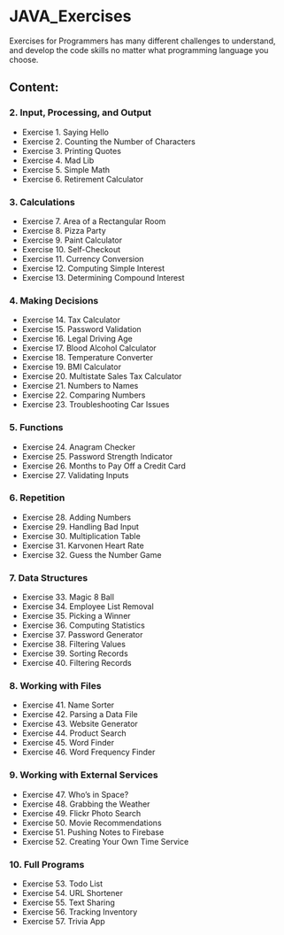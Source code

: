 # JAVA_Exercises
Exercises for Programmers has many different challenges to understand, and develop the code skills no matter what programming language you choose.

## Content:

### 2. Input, Processing, and Output 
* Exercise 1. Saying Hello 
* Exercise 2. Counting the Number of Characters
* Exercise 3. Printing Quotes
* Exercise 4. Mad Lib
* Exercise 5. Simple Math
* Exercise 6. Retirement Calculator
### 3. Calculations
* Exercise 7. Area of a Rectangular Room 
* Exercise 8. Pizza Party
* Exercise 9. Paint Calculator 
* Exercise 10. Self-Checkout
* Exercise 11. Currency Conversion
* Exercise 12. Computing Simple Interest
* Exercise 13. Determining Compound Interest
### 4. Making Decisions 
* Exercise 14. Tax Calculator
* Exercise 15. Password Validation 
* Exercise 16. Legal Driving Age
* Exercise 17. Blood Alcohol Calculator 
* Exercise 18. Temperature Converter 
* Exercise 19. BMI Calculator
* Exercise 20. Multistate Sales Tax Calculator 
* Exercise 21. Numbers to Names 
* Exercise 22. Comparing Numbers
* Exercise 23. Troubleshooting Car Issues
### 5. Functions
* Exercise 24. Anagram Checker
* Exercise 25. Password Strength Indicator
* Exercise 26. Months to Pay Off a Credit Card
* Exercise 27. Validating Inputs 
### 6. Repetition
* Exercise 28. Adding Numbers 
* Exercise 29. Handling Bad Input
* Exercise 30. Multiplication Table
* Exercise 31. Karvonen Heart Rate
* Exercise 32. Guess the Number Game 
### 7. Data Structures 
* Exercise 33. Magic 8 Ball
* Exercise 34. Employee List Removal 
* Exercise 35. Picking a Winner 
* Exercise 36. Computing Statistics 
* Exercise 37. Password Generator
* Exercise 38. Filtering Values 
* Exercise 39. Sorting Records
* Exercise 40. Filtering Records
### 8. Working with Files
* Exercise 41. Name Sorter
* Exercise 42. Parsing a Data File 
* Exercise 43. Website Generator 
* Exercise 44. Product Search 
* Exercise 45. Word Finder
* Exercise 46. Word Frequency Finder
### 9. Working with External Services
* Exercise 47. Who’s in Space?
* Exercise 48. Grabbing the Weather 
* Exercise 49. Flickr Photo Search
* Exercise 50. Movie Recommendations
* Exercise 51. Pushing Notes to Firebase
* Exercise 52. Creating Your Own Time Service
### 10. Full Programs
* Exercise 53. Todo List
* Exercise 54. URL Shortener
* Exercise 55. Text Sharing
* Exercise 56. Tracking Inventory
* Exercise 57. Trivia App
